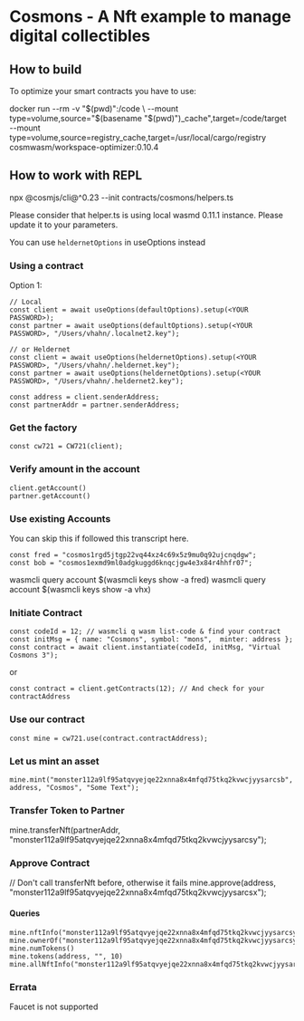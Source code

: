# Cosmons - A Nft example to manage digital collectibles


## How to build

To optimize your smart contracts you have to use:

docker run --rm -v "$(pwd)":/code \
  --mount type=volume,source="$(basename "$(pwd)")_cache",target=/code/target \
  --mount type=volume,source=registry_cache,target=/usr/local/cargo/registry \
  cosmwasm/workspace-optimizer:0.10.4

## How to work with REPL 

npx @cosmjs/cli@^0.23 --init contracts/cosmons/helpers.ts 

Please consider that helper.ts is using local wasmd 0.11.1 instance. Please update it to your parameters. 

You can use ```heldernetOptions``` in useOptions instead

### Using a contract

Option 1:

```
// Local 
const client = await useOptions(defaultOptions).setup(<YOUR PASSWORD>);
const partner = await useOptions(defaultOptions).setup(<YOUR PASSWORD>, "/Users/vhahn/.localnet2.key");

// or Heldernet
const client = await useOptions(heldernetOptions).setup(<YOUR PASSWORD>, "/Users/vhahn/.heldernet.key");
const partner = await useOptions(heldernetOptions).setup(<YOUR PASSWORD>, "/Users/vhahn/.heldernet2.key");

const address = client.senderAddress;
const partnerAddr = partner.senderAddress;
```

### Get the factory

```
const cw721 = CW721(client);
```

### Verify amount in the account

```
client.getAccount()
partner.getAccount()
```

### Use existing Accounts

You can skip this if followed this transcript here.
```
const fred = "cosmos1rgd5jtgp22vq44xz4c69x5z9mu0q92ujcnqdgw";
const bob = "cosmos1exmd9ml0adgkuggd6knqcjgw4e3x84r4hhfr07";
```

wasmcli query account $(wasmcli keys show -a fred) 
wasmcli query account $(wasmcli keys show -a vhx) 

### Initiate Contract

```
const codeId = 12; // wasmcli q wasm list-code & find your contract
const initMsg = { name: "Cosmons", symbol: "mons",  minter: address };
const contract = await client.instantiate(codeId, initMsg, "Virtual Cosmons 3");
```
or
```
const contract = client.getContracts(12); // And check for your contractAddress
```

### Use our contract

```
const mine = cw721.use(contract.contractAddress);
```

### Let us mint an asset

```
mine.mint("monster112a9lf95atqvyejqe22xnna8x4mfqd75tkq2kvwcjyysarcsb", address, "Cosmos", "Some Text");
```

### Transfer Token to Partner
mine.transferNft(partnerAddr, "monster112a9lf95atqvyejqe22xnna8x4mfqd75tkq2kvwcjyysarcsy");

### Approve Contract
// Don't call transferNft before, otherwise it fails
mine.approve(address, "monster112a9lf95atqvyejqe22xnna8x4mfqd75tkq2kvwcjyysarcsx");

#### Queries

```
mine.nftInfo("monster112a9lf95atqvyejqe22xnna8x4mfqd75tkq2kvwcjyysarcsy")
mine.ownerOf("monster112a9lf95atqvyejqe22xnna8x4mfqd75tkq2kvwcjyysarcsy")
mine.numTokens()
mine.tokens(address, "", 10)
mine.allNftInfo("monster112a9lf95atqvyejqe22xnna8x4mfqd75tkq2kvwcjyysarcsy")
```

### Errata

Faucet is not supported

